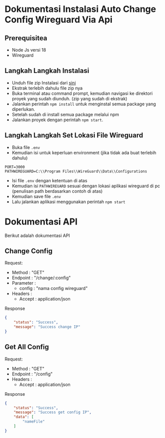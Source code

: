 # Dokumentasi Instalasi Auto Change Config Wireguard Via Api

## Prerequisitea

- Node Js versi 18
- Wireguard

## Langkah Langkah Instalasi

- Unduh file zip Instalasi dari [sini](https://github.com/mfatihrabbani/change-ip/archive/refs/heads/master.zip)
- Ekstrak terlebih dahulu file zip nya
- Buka terminal atau command prompt, kemudian navigasi ke direktori proyek yang sudah diunduh. (zip yang sudah di ekstrak)
- Jalankan perintah `npm install` untuk menginstal semua package yang diperlukan.
- Setelah sudah di install semua package melalui npm
- Jalankan proyek dengan perintah `npm start`.

## Langkah Langkah Set Lokasi File Wireguard
- Buka file `.env`
- Kemudian isi untuk keperluan environment (jika tidak ada buat terlebih dahulu)
```
PORT=3000
PATHWIREGUARD=C:\\Program Files\\WireGuard\\Data\\Configurations
```
- Isi file `.env` dengan ketentuan di atas
- Kemudian isi `PATHWIREUARD` sesuai dengan lokasi aplikasi wireguard di pc (penulisan path berdasarkan contoh di atas)
- Kemudian save file `.env`
- Lalu jalankan aplikasi menggunakan perintah `npm start`

# Dokumentasi API

Berikut adalah dokumentasi API

## Change Config
Request:
 - Method : "GET"
 - Endpoint : "/change/:config"
 - Parameter : 
    - config : "nama config wireguard"
 - Headers :
    - Accept : application/json

Response
```json
{
    "status": "Success",
    "message": "Success change IP"
}
```

## Get All Config 
Request:
 - Method : "GET"
 - Endpoint : "/config"
 - Headers :
    - Accept : application/json

Response
```json
{
    "status": "Success",
    "message": "Success get config IP",
    "data": [
        "nameFile"
    ]
}
```




